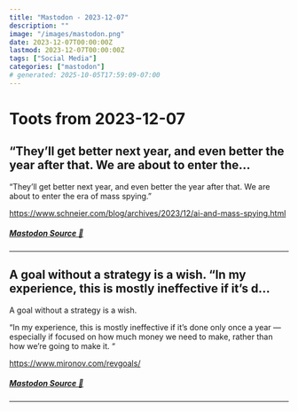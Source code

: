 ```yaml
---
title: "Mastodon - 2023-12-07"
description: ""
image: "/images/mastodon.png"
date: 2023-12-07T00:00:00Z
lastmod: 2023-12-07T00:00:00Z
tags: ["Social Media"]
categories: ["mastodon"]
# generated: 2025-10-05T17:59:09-07:00
---
```


# Toots from 2023-12-07

## “They’ll get better next year, and even better the year after that. We are about to enter the...

“They’ll get better next year, and even better the year after that. We are about to enter the era of mass spying.”

<https://www.schneier.com/blog/archives/2023/12/ai-and-mass-spying.html>

##### [Mastodon Source 🐘](https://hachyderm.io/@mweagle/111540827054068279)

---

## A goal without a strategy is a wish.  “In my experience, this is mostly ineffective if it’s d...

A goal without a strategy is a wish.

“In my experience, this is mostly ineffective if it’s done only once a year — especially if focused on how much money we need to make, rather than how we’re going to make it. “

<https://www.mironov.com/revgoals/>

##### [Mastodon Source 🐘](https://hachyderm.io/@mweagle/111540802230092094)

---

